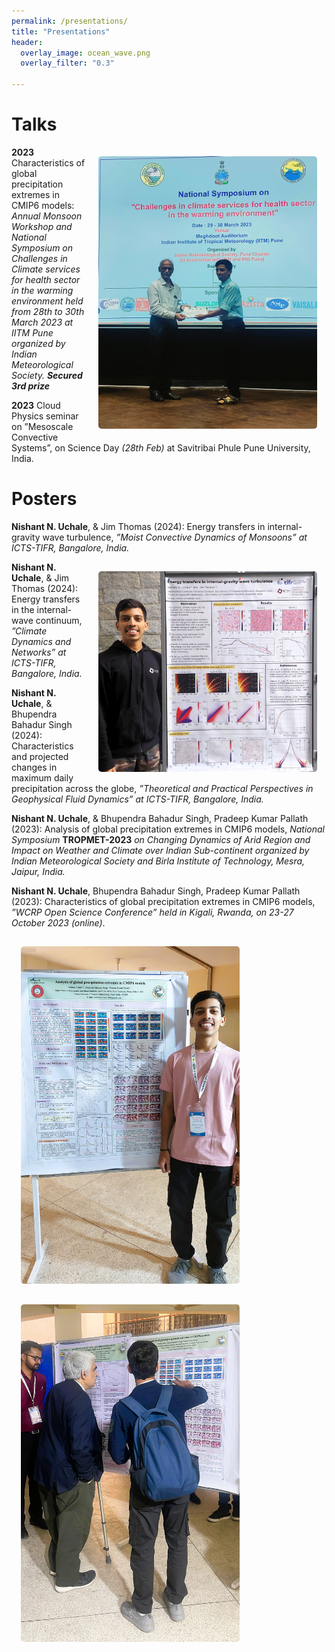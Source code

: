 ```yaml
---
permalink: /presentations/
title: "Presentations"
header:
  overlay_image: ocean_wave.png
  overlay_filter: "0.3"

---
```

<html>
<head>
<style>
img {
  border-radius: 20px;
  padding: 15px;
  width:350px;
}
em1 { font-weight: bold; }
em2 { font-style: italic; }
em3 { font-weight: bold; font-style: italic;}
</style>
</head>
<body>

<h1>Talks</h1>
<!-- ![AMS talk](/images/personal/web_talk2.png){: .align-right width="300px" height="200px" margin-right} -->
<!-- ![AMS talk](/images/personal/web_award.jpg){: .align-right width="300px" height="300px" margin-right} -->
<img src="/images/personal/web_award.jpg" alt="Cloud1"  style="height:320px width:270px;" align="right">
<!-- <img src="paris.jpg" alt="Paris" style="width:50%" align="right"> -->

<p>
  <em1>2023</em1> Characteristics of global precipitation extremes in CMIP6 models: <em2>Annual Monsoon Workshop and National Symposium on Challenges in Climate services for health sector in the warming environment held from 28th to 30th March 2023 at IITM Pune organized by Indian Meteorological Society.</em2> <em3>Secured 3rd prize</em3> </p>
<p>
  <em1>2023</em1> Cloud Physics seminar on ”Mesoscale Convective Systems”, on Science Day <em2>(28th Feb)</em2> at Savitribai Phule Pune University, India.</p>

<h1> Posters</h1>

 <p> <em1>Nishant N. Uchale</em1>, & Jim Thomas (2024): Energy transfers in internal-gravity wave turbulence, <em2>”Moist Convective Dynamics of Monsoons” at ICTS-TIFR, Bangalore, India.</em2></p>

<img src="/images/personal/mcdm_icts_web.jpg" alt="Cloud1"  style="height:450px width:270px;" align="right">

 <p> <em1>Nishant N. Uchale</em1>, & Jim Thomas (2024): Energy transfers in the internal-wave continuum, <em2>”Climate Dynamics and Networks” at ICTS-TIFR, Bangalore, India.</em2></p>

  <p><em1>Nishant N. Uchale</em1>, & Bhupendra Bahadur Singh (2024): Characteristics and projected changes in maximum daily precipitation across the globe, <em2>”Theoretical and Practical Perspectives in Geophysical Fluid Dynamics” at ICTS-TIFR, Bangalore, India.</em2></p>

  <p><em1>Nishant N. Uchale</em1>, & Bhupendra Bahadur Singh, Pradeep Kumar Pallath (2023): Analysis of global precipitation extremes in CMIP6 models, <em2> National Symposium </em2> <em1>TROPMET-2023</em1> <em2>on Changing Dynamics of Arid Region and Impact on Weather and Climate over Indian Sub-continent organized by Indian Meteorological Society and Birla Institute of Technology, Mesra, Jaipur, India.</em2></p>

  <p><em1>Nishant N. Uchale</em1>, Bhupendra Bahadur Singh, Pradeep Kumar Pallath (2023): Characteristics of global precipitation extremes in CMIP6 models, <em2>”WCRP Open Science Conference” held in Kigali, Rwanda, on 23-27 October 2023 (online)</em2>.</p>

<!-- ![AMS talk](/images/personal/web_poster.jpg){: .align-left width="310px" height="150px" margin-left border-radius: 8px}
![AMS talk](/images/personal/web_posexp.jpg){: .align-right width="310px" height="150px" margin-right border-radius: 8px} -->

<img src="/images/personal/web_poster.jpg" alt="Cloud1" style="width:350px height:350px" >
<img src="/images/personal/web_posexp.jpg" alt="Cloud1" style="width:350px height:350px" >
<nbsp>
<!-- </full-width-text> -->
<!-- <div class="timelineitem">
  <div class="tdate"> Apr 2023 </div>
  <div class="ttitle">Characteristics of global precipitation extremes in CMIP6 models </div>
  <div class="tdesc">*Annual Monsoon Workshop and National Symposium on Challenges in Climate services for health sector in the warming environment held from 28th to 30th March 2023 at IITM Pune organized by Indian Meteorological Society.* **Secured 3rd prize**
      <br> Indian Institute of Tropical Meteorology, Pune, India </div>
</div>
    
<!-- <div class="timelineitem">
  <div class="tdate"> Feb 2024 </div>
  <div class="ttitle">Gravitational Waves from Inspiraling Neutron Star Binaries: Magnetic Fields, Tidal Fields and Eccentricities</div>
  <div class="tdesc">42nd meeting of the Astronomical Society of India (<span style="color:grey">Poster</span>)
  <br>               Indian Institute of Science, Bengaluru, India </div>
</div>

<div class="timelineitem">
  <div class="tdate"> Dec 2023 </div>
  <div class="ttitle">Gravitational Waves from Magnetized Neutron Stars in Eccentric Orbits</div>
  <div class="tdesc">10th International Conference on Gravitation and Cosmology: New Horizons and Singularities in Gravity (<span style="color:grey">Poster</span>)
  <br>               Indian Institute of Technology, Guwahati, India </div>
</div>

<div class="timelineitem">
  <div class="tdate"> Nov 2023 </div>
  <div class="ttitle">GWAK: Gravitational-Wave Anomalous Knowledge with Recurrent Autoencoders (Raikman et al.)</div>
  <div class="tdesc">Conducted a seminar and led the discussion in the Astrophysical Relativity Journal Club at ICTS (<span style="color:grey">Seminar</span>)
  <br>               International Centre for Theoretical Sciences, Bengaluru, India </div>
</div>

<div class="timelineitem">
  <div class="tdate"> Apr 2023 </div>
  <div class="ttitle">Beyond the Binary: Detecting Gravitational Waves from Supernovae</div>
  <div class="tdesc">MS Thesis Talk Series, Aakashganga (IISER Pune Astronomy Club) (<span style="color:grey">Invited Talk</span>)
  <br>               Indian Institute of Science Education and Research Pune, India </div>
</div>

<div class="timelineitem">
  <div class="tdate"> Dec 2022 </div>
  <div class="ttitle">Detection and Reconstruction of GWs from Core-Collapse Supernovae</div>
  <div class="tdesc">32nd Meeting of the Indian Association for General Relativity and Gravitation (<span style="color:grey">Flash Talk and Poster</span>)
  <br>               Indian Institute of Science Education and Research Kolkata, India </div>
</div>

<div class="timelineitem">
  <div class="tdate"> Jul 2022 </div>
  <div class="ttitle">Binary Stellar Evolution using COSMIC (Compact Object Synthesis and Monte Carlo Investigation Code)</div>
  <div class="tdesc">Delivered a talk in the conclusion of ICTS GW Summer School mini-research project (<span style="color:grey">Talk</span>)
  <br>               International Centre for Theoretical Sciences, Bengaluru, India </div>
</div> -->
